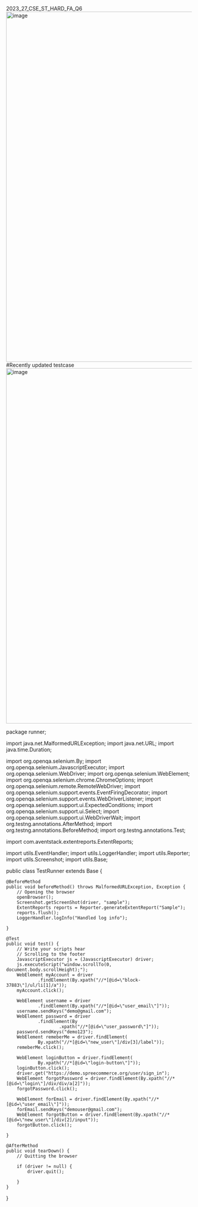 2023_27_CSE_ST_HARD_FA_Q6 
<img width="1919" height="947" alt="image" src="https://github.com/user-attachments/assets/66c99d70-ce8e-4fb2-b5c6-0cc449937422" />
#Recently updated testcase
<img width="1919" height="961" alt="image" src="https://github.com/user-attachments/assets/a32ea3a4-ea3c-4dd4-9f0e-f594ffe26d44" />

package runner;

import java.net.MalformedURLException;
import java.net.URL;
import java.time.Duration;

import org.openqa.selenium.By;
import org.openqa.selenium.JavascriptExecutor;
import org.openqa.selenium.WebDriver;
import org.openqa.selenium.WebElement;
import org.openqa.selenium.chrome.ChromeOptions;
import org.openqa.selenium.remote.RemoteWebDriver;
import org.openqa.selenium.support.events.EventFiringDecorator;
import org.openqa.selenium.support.events.WebDriverListener;
import org.openqa.selenium.support.ui.ExpectedConditions;
import org.openqa.selenium.support.ui.Select;
import org.openqa.selenium.support.ui.WebDriverWait;
import org.testng.annotations.AfterMethod;
import org.testng.annotations.BeforeMethod;
import org.testng.annotations.Test;

import com.aventstack.extentreports.ExtentReports;

import utils.EventHandler;
import utils.LoggerHandler;
import utils.Reporter;
import utils.Screenshot;
import utils.Base;

public class TestRunner extends Base {

	@BeforeMethod
	public void beforeMethod() throws MalformedURLException, Exception {
		// Opening the browser
		openBrowser();
		Screenshot.getScreenShot(driver, "sample");
		ExtentReports reports = Reporter.generateExtentReport("Sample");
		reports.flush();
		LoggerHandler.logInfo("Handled log info");

	}

	@Test
	public void test() {
		// Write your scripts hear
		// Scrolling to the footer
		JavascriptExecutor js = (JavascriptExecutor) driver;
		js.executeScript("window.scrollTo(0, document.body.scrollHeight);");
		WebElement myAccount = driver
				.findElement(By.xpath("//*[@id=\"block-37883\"]/ul/li[1]/a"));
		myAccount.click();

		WebElement username = driver
				.findElement(By.xpath("//*[@id=\"user_email\"]"));
		username.sendKeys("demo@gmail.com");
		WebElement password = driver
				.findElement(By
						.xpath("//*[@id=\"user_password\"]"));
		password.sendKeys("demo123");
		WebElement remeberMe = driver.findElement(
				By.xpath("//*[@id=\"new_user\"]/div[3]/label"));
		remeberMe.click();

		WebElement loginButton = driver.findElement(
				By.xpath("//*[@id=\"login-button\"]"));
		loginButton.click();
		driver.get("https://demo.spreecommerce.org/user/sign_in");
		WebElement forgotPassword = driver.findElement(By.xpath("//*[@id=\"login\"]/div/div/a[2]"));
		forgotPassword.click();

		WebElement forEmail = driver.findElement(By.xpath("//*[@id=\"user_email\"]"));
		forEmail.sendKeys("demouser@gmail.com");
		WebElement forgotButton = driver.findElement(By.xpath("//*[@id=\"new_user\"]/div[2]/input"));
		forgotButton.click();

	}

	@AfterMethod
	public void tearDown() {
		// Quitting the browser

		if (driver != null) {
			driver.quit();

		}
	}
}
